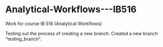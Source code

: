 # Analytical-Workflows---IB516
Work for course IB 516 (Analytical Workflows)

Testing out the process of creating a new branch. Created a new branch "testing_branch".
